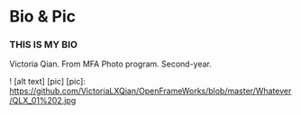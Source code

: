 # Bio & Pic
### THIS IS MY BIO

Victoria Qian. From MFA Photo program. Second-year.

! [alt text] [pic]
[pic]: https://github.com/VictoriaLXQian/OpenFrameWorks/blob/master/Whatever/QLX_01%202.jpg

